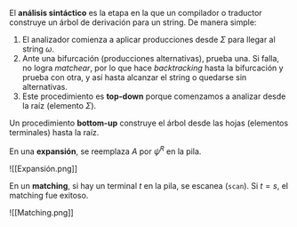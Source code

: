El **análisis sintáctico** es la etapa en la que un compilador o traductor construye un árbol de derivación para un string. De manera simple:

1. El analizador comienza a aplicar producciones desde $\Sigma$ para llegar al string $\omega$.
2. Ante una bifurcación (producciones alternativas), prueba una. Si falla, no logra _matchear_, por lo que hace _backtracking_ hasta la bifurcación y prueba con otra, y así hasta alcanzar el string o quedarse sin alternativas.
3. Este procedimiento es **top-down** porque comenzamos a analizar desde la raíz (elemento $\Sigma$).

Un procedimiento **bottom-up** construye el árbol desde las hojas (elementos terminales) hasta la raíz.

En una **expansión**, se reemplaza $A$ por $\psi^R$ en la pila.

![[Expansión.png]]

En un **matching**, si hay un terminal $t$ en la pila, se escanea (`scan`). Si $t=s$, el matching fue exitoso.

![[Matching.png]]
